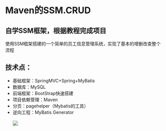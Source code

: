 Maven的SSM.CRUD
=============
自学SSM框架，根据教程完成项目
---------
使用SSM框架搭建的一个简单的员工信息管理系统，实现了基本的增删改查整个流程

技术点：
---------
* 基础框架：SpringMVC+Spring+MyBatis
* 数据库：MySQL
* 前端框架：BootStrap快速搭建
* 项目依赖管理：Maven
* 分页：pagehelper（Mybatis的工具）
* 逆向工程：MyBatis Generator<br><br>
![](https://github.com/a306946338/Learn-Maven-SSM.CRUD/blob/master/ssm-crud.jpg)  
